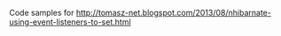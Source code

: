 Code samples for
http://tomasz-net.blogspot.com/2013/08/nhibarnate-using-event-listeners-to-set.html
